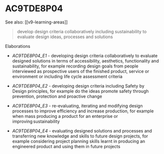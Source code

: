 
# AC9TDE8P04 

See also: [[v9-learning-areas]]

> develop design criteria collaboratively including sustainability to evaluate design ideas, processes and solutions

Elaborations


- _AC9TDE8P04_E1_ - developing design criteria collaboratively to evaluate designed solutions in terms of accessibility, aesthetics, functionality and sustainability, for example recording design goals from people interviewed as prospective users of the finished product, service or environment or including life cycle assessment criteria

- _AC9TDE8P04_E2_ - developing design criteria including Safety by Design principles, for example do the ideas promote safety through prevention, protection and proactive change

- _AC9TDE8P04_E3_ - re-evaluating, iterating and modifying design processes to improve efficiency and increase production, for example when mass producing a product for an enterprise or improving sustainability

- _AC9TDE8P04_E4_ - evaluating designed solutions and processes and transferring new knowledge and skills to future design projects, for example considering project planning skills learnt in producing an engineered product and using them in future projects

